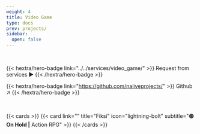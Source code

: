 ```yaml
---
weight: 4
title: Video Game
type: docs
prev: projects/
sidebar:
  open: false
---
```


<br>

{{< hextra/hero-badge link="../../services/video_game/" >}}
Request from services ▶️
{{< /hextra/hero-badge >}}

{{< hextra/hero-badge link="https://github.com/naiiveprojects/" >}}
Github ↗️
{{< /hextra/hero-badge >}}

<br>

{{< cards >}}
  {{< card link="" title="Fiksi" icon="lightning-bolt"  subtitle="🟠 **On Hold |** Action RPG" >}}
{{< /cards >}}
